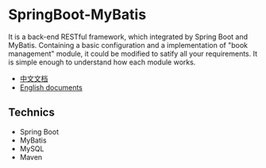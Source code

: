 # SpringBoot-MyBatis

It is a back-end RESTful framework, which integrated by Spring Boot and MyBatis. Containing a basic configuration and a implementation of "book management" module, it could be modified to satify all your requirements. It is simple enough to understand how each module works.

- [中文文档](README.md)
- [English documents](README-EN.md)

## Technics

- Spring Boot
- MyBatis
- MySQL 
- Maven


